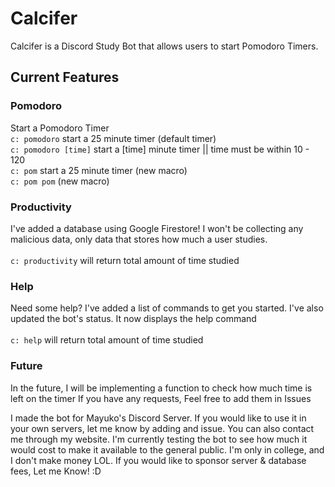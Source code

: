# Calcifer
Calcifer is a Discord Study Bot that allows users to start Pomodoro Timers. 

## Current Features

### Pomodoro
Start a Pomodoro Timer
<br />
`c: pomodoro` start a 25 minute timer (default timer)<br />
`c: pomodoro [time]` start a [time] minute timer || time must be within 10 - 120<br />
`c: pom` start a 25 minute timer (new macro)<br />
`c: pom pom` (new macro)<br />

 
### Productivity
I've added a database using Google Firestore! I won't be collecting any malicious data, only data that stores how much a user studies. 
<br /><br />
`c: productivity` will return total amount of time studied
<br />

### Help
Need some help? I've added a list of commands to get you started. I've also updated the bot's status. It now displays the help command
<br /><br />
`c: help` will return total amount of time studied
<br />

### Future
In the future, I will be implementing a function to check how much time is left on the timer
If you have any requests, Feel free to add them in Issues

I made the bot for Mayuko's Discord Server. If you would like to use it in your own servers, let me know by adding and issue. You can also contact me through my website. I'm currently testing the bot to see how much it would cost to make it available to the general public. I'm only in college, and I don't make money LOL. If you would like to sponsor server & database fees, Let me Know! :D
